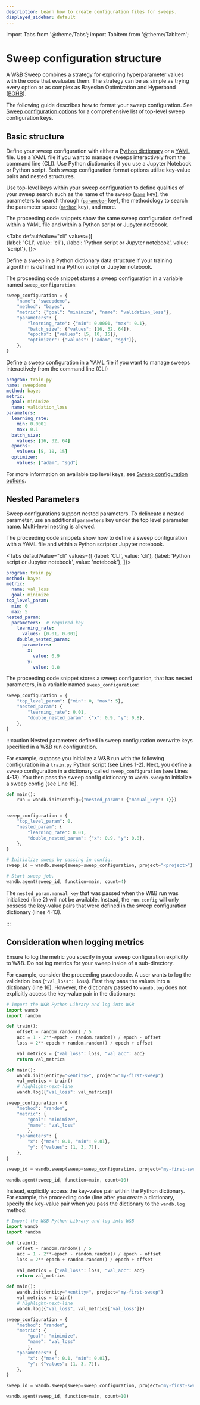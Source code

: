 ```yaml
---
description: Learn how to create configuration files for sweeps.
displayed_sidebar: default
---
```

import Tabs from '@theme/Tabs';
import TabItem from '@theme/TabItem';

# Sweep configuration structure

<head>
  <title>Define sweep configuration for hyperparameter tuning.</title>
</head>

A W&B Sweep combines a strategy for exploring hyperparameter values with the code that evaluates them. The strategy can be as simple as trying every option or as complex as Bayesian Optimization and Hyperband ([BOHB](https://arxiv.org/abs/1807.01774)).

The following guide describes how to format your sweep configuration. See [Sweep configuration options](./sweep-config-keys.md) for a comprehensive list of top-level sweep configuration keys.

## Basic structure

Define your sweep configuration with either a [Python dictionary](https://docs.python.org/3/tutorial/datastructures.html#dictionaries) or a [YAML](https://yaml.org/) file. Use a YAML file if you want to manage sweeps interactively from the command line (CLI). Use Python dictionaries if you use a Jupyter Notebook or Python script. Both sweep configuration format options utilize key-value pairs and nested structures. 

Use top-level keys within your sweep configuration to define qualities of your sweep search such as the name of the sweep ([`name`](./sweep-config-keys.md#name) key), the parameters to search through ([`parameter`](./sweep-config-keys.md#parameters) key), the methodology to search the parameter space ([`method`](./sweep-config-keys.md#method) key), and more. 


The proceeding code snippets show the same sweep configuration defined within a YAML file and within a Python script or Jupyter notebook.

<Tabs
  defaultValue="cli"
  values={[    
    {label: 'CLI', value: 'cli'},
    {label: 'Python script or Jupyter notebook', value: 'script'},
  ]}>
  <TabItem value="script">

Define a sweep in a Python dictionary data structure if your training algorithm is defined in a Python script or Jupyter notebook. 

The proceeding code snippet stores a sweep configuration in a variable named `sweep_configuration`:

```python title="train.py"
sweep_configuration = {
    "name": "sweepdemo",
    "method": "bayes",
    "metric": {"goal": "minimize", "name": "validation_loss"},
    "parameters": {
        "learning_rate": {"min": 0.0001, "max": 0.1},
        "batch_size": {"values": [16, 32, 64]},
        "epochs": {"values": [5, 10, 15]},
        "optimizer": {"values": ["adam", "sgd"]},
    },
}
```
  </TabItem>
  <TabItem value="cli">
Define a sweep configuration in a YAML file if you want to manage sweeps interactively from the command line (CLI)

```yaml title="config.yaml"
program: train.py
name: sweepdemo
method: bayes
metric:
  goal: minimize
  name: validation_loss
parameters:
  learning_rate:
    min: 0.0001
    max: 0.1
  batch_size:
    values: [16, 32, 64]
  epochs:
    values: [5, 10, 15]
  optimizer:
    values: ["adam", "sgd"]
```
  </TabItem>
</Tabs>

For more information on available top level keys, see [Sweep configuration options](./sweep-config-keys.md).

## Nested Parameters

Sweep configurations support nested parameters. To delineate a nested parameter, use an additional `parameters` key under the top level parameter name. Multi-level nesting is allowed. 

The proceeding code snippets show how to define a sweep configuration with a YAML file and within a Python script or Jupyter notebook. 

<Tabs
  defaultValue="cli"
  values={[
    {label: 'CLI', value: 'cli'},
    {label: 'Python script or Jupyter notebook', value: 'notebook'},
  ]}>
  <TabItem value="cli">

```yaml title="config.yaml"
program: train.py
method: bayes
metric:
  name: val_loss
  goal: minimize
top_level_param:
  min: 0
  max: 5
nested_param:
  parameters:  # required key
    learning_rate:
      values: [0.01, 0.001]
    double_nested_param:
      parameters: 
        x:
          value: 0.9
        y: 
          value: 0.8
```

  </TabItem>
  <TabItem value="notebook">

The proceeding code snippet stores a sweep configuration, that has nested parameters, in a variable named `sweep_configuration`:

```python
sweep_configuration = {
    "top_level_param": {"min": 0, "max": 5},
    "nested_param": {
        "learning_rate": 0.01,
        "double_nested_param": {"x": 0.9, "y": 0.8},
    },
}
```

  </TabItem>
</Tabs>


:::caution
Nested parameters defined in sweep configuration overwrite keys specified in a W&B run configuration.

For example, suppose you initialize a W&B run with the following configuration in a `train.py` Python script (see Lines 1-2). Next, you define a sweep configuration in a dictionary called `sweep_configuration` (see Lines 4-13). You then pass the sweep config dictionary to `wandb.sweep` to initialize a sweep config (see Line 16).


```python title="train.py" showLineNumbers
def main():
    run = wandb.init(config={"nested_param": {"manual_key": 1}})


sweep_configuration = {
    "top_level_param": 0,
    "nested_param": {
        "learning_rate": 0.01,
        "double_nested_param": {"x": 0.9, "y": 0.8},
    },
}

# Initialize sweep by passing in config.
sweep_id = wandb.sweep(sweep=sweep_configuration, project="<project>")

# Start sweep job.
wandb.agent(sweep_id, function=main, count=4)
```
The `nested_param.manual_key` that was passed when the W&B run was initialized (line 2) will not be available. Instead, the `run.config` will only possess the key-value pairs that were defined in the sweep configuration dictionary (lines 4-13).

:::


## Consideration when logging metrics 



Ensure to log the metric you specify in your sweep configuration explicitly to W&B. Do not log metrics for your sweep inside of a sub-directory. 

For example, consider the proceeding psuedocode. A user wants to log the validation loss (`"val_loss": loss`). First they pass the values into a dictionary (line 16). However, the dictionary passed to `wandb.log` does not explicitly access the key-value pair in the dictionary:

```python title="train.py" showLineNumbers
# Import the W&B Python Library and log into W&B
import wandb
import random

def train():
    offset = random.random() / 5
    acc = 1 - 2**-epoch - random.random() / epoch - offset
    loss = 2**-epoch + random.random() / epoch + offset        

    val_metrics = {"val_loss": loss, "val_acc": acc}
    return val_metrics

def main():
    wandb.init(entity="<entity>", project="my-first-sweep")
    val_metrics = train()
    # highlight-next-line
    wandb.log({"val_loss": val_metrics})

sweep_configuration = {
    "method": "random",
    "metric": {
        "goal": "minimize",
        "name": "val_loss"
        },
    "parameters": {
        "x": {"max": 0.1, "min": 0.01},
        "y": {"values": [1, 3, 7]},
    },
}

sweep_id = wandb.sweep(sweep=sweep_configuration, project="my-first-sweep")

wandb.agent(sweep_id, function=main, count=10)
```

Instead, explicitly access the key-value pair within the Python dictionary. For example, the proceeding code (line after you create a dictionary, specify the key-value pair when you pass the dictionary to the `wandb.log` method:

```python title="train.py" showLineNumbers
# Import the W&B Python Library and log into W&B
import wandb
import random

def train():
    offset = random.random() / 5
    acc = 1 - 2**-epoch - random.random() / epoch - offset
    loss = 2**-epoch + random.random() / epoch + offset        

    val_metrics = {"val_loss": loss, "val_acc": acc}
    return val_metrics

def main():
    wandb.init(entity="<entity>", project="my-first-sweep")
    val_metrics = train()
    # highlight-next-line
    wandb.log({"val_loss", val_metrics["val_loss"]})

sweep_configuration = {
    "method": "random",
    "metric": {
        "goal": "minimize",
        "name": "val_loss"
        },
    "parameters": {
        "x": {"max": 0.1, "min": 0.01},
        "y": {"values": [1, 3, 7]},
    },
}

sweep_id = wandb.sweep(sweep=sweep_configuration, project="my-first-sweep")

wandb.agent(sweep_id, function=main, count=10)
```




<!-- :::caution
1. Ensure that you log (`wandb.log`) the _exact_ metric name that you define in your sweep configuration.
2. You cannot change the Sweep configuration once you start the W&B Sweep agent.
:::

For example, suppose you want W&B Sweeps to maximize the validation accuracy during training. Within your Python script you store the validation accuracy in a variable `val_loss`. In your YAML configuration file you define this as:

```yaml
metric:
  goal: maximize
  name: val_loss
```

You must log the variable `val_loss` (in this example) within your Python script or Jupyter Notebook to W&B.

```python
wandb.log({"val_loss": validation_loss})
```

Defining the metric in the sweep configuration is only required if you use the bayes method for the sweep.  -->